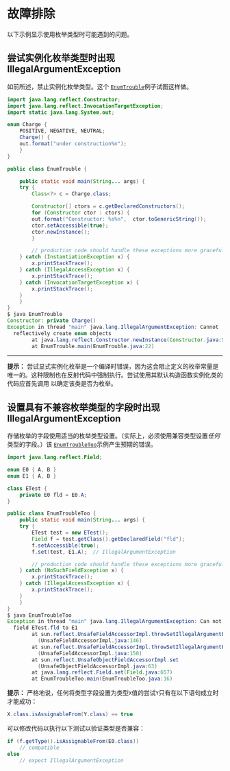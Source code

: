 # 故障排除

以下示例显示使用枚举类型时可能遇到的问题。

## 尝试实例化枚举类型时出现IllegalArgumentException

如前所述，禁止实例化枚举类型。这个 [`EnumTrouble`](example/EnumTrouble.java)例子试图这样做。

```java
import java.lang.reflect.Constructor;
import java.lang.reflect.InvocationTargetException;
import static java.lang.System.out;

enum Charge {
    POSITIVE, NEGATIVE, NEUTRAL;
    Charge() {
	out.format("under construction%n");
    }
}

public class EnumTrouble {

    public static void main(String... args) {
	try {
	    Class<?> c = Charge.class;

 	    Constructor[] ctors = c.getDeclaredConstructors();
 	    for (Constructor ctor : ctors) {
		out.format("Constructor: %s%n",  ctor.toGenericString());
 		ctor.setAccessible(true);
 		ctor.newInstance();
 	    }

        // production code should handle these exceptions more gracefully
	} catch (InstantiationException x) {
	    x.printStackTrace();
	} catch (IllegalAccessException x) {
	    x.printStackTrace();
	} catch (InvocationTargetException x) {
	    x.printStackTrace();
	}
    }
}
$ java EnumTrouble
Constructor: private Charge()
Exception in thread "main" java.lang.IllegalArgumentException: Cannot
  reflectively create enum objects
        at java.lang.reflect.Constructor.newInstance(Constructor.java:511)
        at EnumTrouble.main(EnumTrouble.java:22)
```

------

**提示：**  尝试显式实例化枚举是一个编译时错误，因为这会阻止定义的枚举常量是唯一的。这种限制也在反射代码中强制执行。尝试使用其默认构造函数实例化类的代码应首先调用 以确定该类是否为枚举。

## 设置具有不兼容枚举类型的字段时出现IllegalArgumentException

存储枚举的字段使用适当的枚举类型设置。（实际上，必须使用兼容类型设置*任何*类型的字段。）该 [`EnumTroubleToo`](example/EnumTroubleToo.java)示例产生预期的错误。

```java
import java.lang.reflect.Field;

enum E0 { A, B }
enum E1 { A, B }

class ETest {
    private E0 fld = E0.A;
}

public class EnumTroubleToo {
    public static void main(String... args) {
	try {
	    ETest test = new ETest();
	    Field f = test.getClass().getDeclaredField("fld");
	    f.setAccessible(true);
 	    f.set(test, E1.A);  // IllegalArgumentException

        // production code should handle these exceptions more gracefully
	} catch (NoSuchFieldException x) {
	    x.printStackTrace();
	} catch (IllegalAccessException x) {
	    x.printStackTrace();
	}
    }
}
$ java EnumTroubleToo
Exception in thread "main" java.lang.IllegalArgumentException: Can not set E0
  field ETest.fld to E1
        at sun.reflect.UnsafeFieldAccessorImpl.throwSetIllegalArgumentException
          (UnsafeFieldAccessorImpl.java:146)
        at sun.reflect.UnsafeFieldAccessorImpl.throwSetIllegalArgumentException
          (UnsafeFieldAccessorImpl.java:150)
        at sun.reflect.UnsafeObjectFieldAccessorImpl.set
          (UnsafeObjectFieldAccessorImpl.java:63)
        at java.lang.reflect.Field.set(Field.java:657)
        at EnumTroubleToo.main(EnumTroubleToo.java:16)
```

**提示：**  严格地说，任何将类型字段设置为类型`X`值的尝试`Y`只有在以下语句成立时才能成功：

```java
X.class.isAssignableFrom(Y.class) == true
```

可以修改代码以执行以下测试以验证类型是否兼容：

```java
if (f.getType().isAssignableFrom(E0.class))
    // compatible
else
    // expect IllegalArgumentException
```

